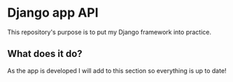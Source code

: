 # Django app API
This repository's purpose is to put my Django framework into practice.

## What does it do?
As the app is developed I will add to this section so everything is up to date!
